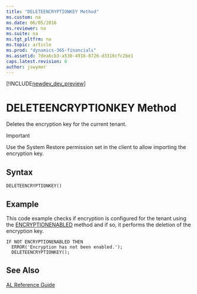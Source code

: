 ```yaml
---
title: "DELETEENCRYPTIONKEY Method"
ms.custom: na
ms.date: 06/05/2016
ms.reviewer: na
ms.suite: na
ms.tgt_pltfrm: na
ms.topic: article
ms.prod: "dynamics-365-financials"
ms.assetid: 7dea6cb3-a530-4918-8726-d3316cfc2be1
caps.latest.revision: 6
author: jswymer
---
```


[!INCLUDE[newdev_dev_preview](../includes/newdev_dev_preview.md)]

# DELETEENCRYPTIONKEY Method
Deletes the encryption key for the current tenant.  

> [!IMPORTANT]  
>  Use the System Restore permission set in the client to allow importing the encryption key.  

## Syntax  

```  
DELETEENCRYPTIONKEY()  
```  

## Example  
 This code example checks if encryption is configured for the tenant using the [ENCRYPTIONENABLED](devenv-encryptionenabled-method.md) method and if so, it performs the deletion of the encryption key.  

```  
IF NOT ENCRYPTIONENABLED THEN  
  ERROR('Encryption has not been enabled.');  
  DELETEENCRYPTIONKEY();  

```  

## See Also  
    
 [AL Reference Guide](../devenv-al-reference-guide.md)
